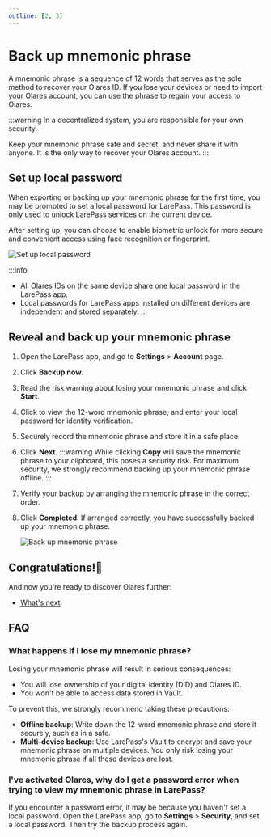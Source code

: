 ```yaml
---
outline: [2, 3]
---
```


# Back up mnemonic phrase
A mnemonic phrase is a sequence of 12 words that serves as the sole method to recover your Olares ID. If you lose your devices or need to import your Olares account, you can use the phrase to regain your access to Olares.

:::warning
In a decentralized system, you are responsible for your own security.

Keep your mnemonic phrase safe and secret, and never share it with anyone. It is the only way to recover your Olares account.
:::
## Set up local password
When exporting or backing up your mnemonic phrase for the first time, you may be prompted to set a local password for LarePass. This password is only used to unlock LarePass services on the current device.

After setting up, you can choose to enable biometric unlock for more secure and convenient access using face recognition or fingerprint.

![Set up local password](/images/manual/get-started/set-up-local-password.png)

:::info
* All Olares IDs on the same device share one local password in the LarePass app.
* Local passwords for LarePass apps installed on different devices are independent and stored separately.
:::

## Reveal and back up your mnemonic phrase
1. Open the LarePass app, and go to **Settings** > **Account** page. 
2. Click **Backup now**.
3. Read the risk warning about losing your mnemonic phrase and click **Start**. 
4. Click to view the 12-word mnemonic phrase, and enter your local password for identity verification.
5. Securely record the mnemonic phrase and store it in a safe place.
6. Click **Next**.
   :::warning
   While clicking **Copy** will save the mnemonic phrase to your clipboard, this poses a security risk. For maximum security, we strongly recommend backing up your mnemonic phrase offline.
   :::
7. Verify your backup by arranging the mnemonic phrase in the correct order.
8. Click **Completed**. 
   If arranged correctly, you have successfully backed up your mnemonic phrase.

   ![Back up mnemonic phrase](/images/manual/get-started/backup-mnemonic-phrase.png)

## Congratulations!🎉
And now you're ready to discover Olares further:
- [What's next](./next-steps.md)

## FAQ
### What happens if I lose my mnemonic phrase?
Losing your mnemonic phrase will result in serious consequences:

* You will lose ownership of your digital identity (DID) and Olares ID.
* You won't be able to access data stored in Vault.

To prevent this, we strongly recommend taking these precautions:

* **Offline backup**: Write down the 12-word mnemonic phrase and store it securely, such as in a safe.
* **Multi-device backup**: Use LarePass's Vault to encrypt and save your mnemonic phrase on multiple devices. You only risk losing your mnemonic phrase if all these devices are lost.

### I've activated Olares, why do I get a password error when trying to view my mnemonic phrase in LarePass?
If you encounter a password error, it may be because you haven't set a local password. Open the LarePass app, go to **Settings** > **Security**, and set a local password. Then try the backup process again.
